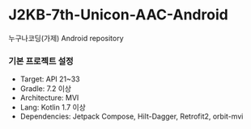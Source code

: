 # J2KB-7th-Unicon-AAC-Android
누구나코딩(가제) Android repository

### 기본 프로젝트 설정
- Target: API 21~33
- Gradle: 7.2 이상 
- Architecture: MVI
- Lang: Kotlin 1.7 이상
- Dependencies: Jetpack Compose, Hilt-Dagger, Retrofit2, orbit-mvi